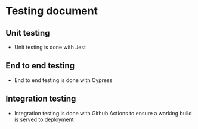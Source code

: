 # Testing document

## Unit testing
- Unit testing is done with Jest 

## End to end testing
- End to end testing is done with Cypress

## Integration testing
- Integration testing is done with Github Actions to ensure a working build is served to deployment
